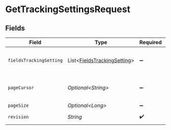 # GetTrackingSettingsRequest


## Fields

| Field                                                                                                                   | Type                                                                                                                    | Required                                                                                                                | Description                                                                                                             |
| ----------------------------------------------------------------------------------------------------------------------- | ----------------------------------------------------------------------------------------------------------------------- | ----------------------------------------------------------------------------------------------------------------------- | ----------------------------------------------------------------------------------------------------------------------- |
| `fieldsTrackingSetting`                                                                                                 | List\<[FieldsTrackingSetting](../../models/operations/FieldsTrackingSetting.md)>                                        | :heavy_minus_sign:                                                                                                      | For more information please visit https://developers.klaviyo.com/en/v2024-10-15/reference/api-overview#sparse-fieldsets |
| `pageCursor`                                                                                                            | *Optional\<String>*                                                                                                     | :heavy_minus_sign:                                                                                                      | For more information please visit https://developers.klaviyo.com/en/v2024-10-15/reference/api-overview#pagination       |
| `pageSize`                                                                                                              | *Optional\<Long>*                                                                                                       | :heavy_minus_sign:                                                                                                      | Default: 1. Min: 1. Max: 1.                                                                                             |
| `revision`                                                                                                              | *String*                                                                                                                | :heavy_check_mark:                                                                                                      | API endpoint revision (format: YYYY-MM-DD[.suffix])                                                                     |